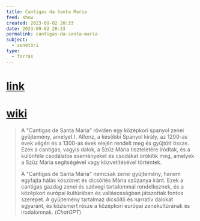 ```yaml
---
title: Cantigas da Santa Maria
feed: show
created: 2023-09-02 20:33
date: 2023-09-02 20:33
permalink: cantigas-da-santa-maria
subject:
  - zenetöri
type:
  - forrás
---
```


# [link](http://www.cantigasdesantamaria.com)

# [wiki](https://www.wikiwand.com/en/Cantigas_de_Santa_Maria)

> A "Cantigas de Santa Maria" röviden egy középkori spanyol zenei gyűjtemény, amelyet I. Alfonz, a későbbi Spanyol király, az 1200-as évek végén és a 1300-as évek elején rendelt meg és gyűjtött össze. Ezek a cantigas, vagyis dalok, a Szűz Mária tiszteletére íródtak, és a különféle csodálatos eseményeket és csodákat örökítik meg, amelyek a Szűz Mária segítségével vagy közvetítésével történtek.
> 
> A "Cantigas de Santa Maria" nemcsak zenei gyűjtemény, hanem egyfajta hálás köszönet és dicsőítés Mária szűzanya iránt. Ezek a cantigas gazdag zenei és szövegi tartalommal rendelkeznek, és a középkori európai kultúrában és vallásosságban játszottak fontos szerepet. A gyűjtemény tartalmaz dicsőítő és narratív dalokat egyaránt, és közismert része a középkori európai zenekultúrának és irodalomnak. (*ChatGPT*)